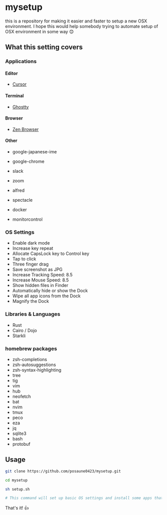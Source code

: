 # mysetup

this is a repository for making it easier and faster to setup a new OSX environment.
I hope this would help somebody trying to automate setup of OSX environment in some way 😊

## What this setting covers

### Applications

#### Editor

- [Cursor](https://www.cursor.com/)

#### Terminal

- [Ghostty](https://ghostty.org/)

#### Browser

- [Zen Browser](https://zen-browser.app/)

#### Other

- google-japanese-ime
- google-chrome
- slack
- zoom
- alfred
- spectacle

- docker
- monitorcontrol

### OS Settings

- Enable dark mode
- Increase key repeat
- Allocate CapsLock key to Control key
- Tap to click
- Three finger drag
- Save screenshot as JPG
- Increase Tracking Speed: 8.5
- Increase Mouse Speed: 8.5
- Show hidden files in Finder
- Automatically hide or show the Dock
- Wipe all app icons from the Dock
- Magnify the Dock

### Libraries & Languages

- Rust
- Cairo / Dojo
- Starkli

### homebrew packages

- zsh-completions
- zsh-autosuggestions
- zsh-syntax-highlighting
- tree
- tig
- vim
- hub
- neofetch
- bat
- nvim
- tmux
- peco
- eza
- jq
- sqlite3
- bash
- protobuf

## Usage

```bash
git clone https://github.com/posaune0423/mysetup.git

cd mysetup

sh setup.sh

# This command will set up basic OS settings and install some apps that you would be likely to use like chrome, slack, etc..
```

That's it! 👍
